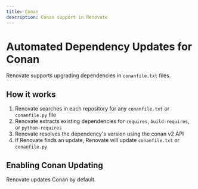 ```yaml
---
title: Conan
description: Conan support in Renovate
---
```


# Automated Dependency Updates for Conan

Renovate supports upgrading dependencies in `conanfile.txt` files.

## How it works

1. Renovate searches in each repository for any `conanfile.txt` or `conanfile.py` file
1. Renovate extracts existing dependencies for `requires`, `build-requires`, or `python-requires`
1. Renovate resolves the dependency's version using the conan v2 API
1. If Renovate finds an update, Renovate will update `conanfile.txt` or `conanfile.py`

## Enabling Conan Updating

Renovate updates Conan by default.
